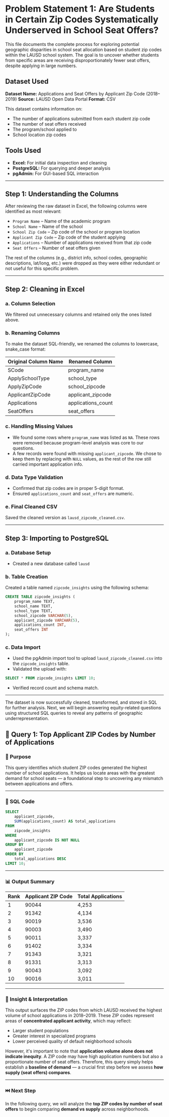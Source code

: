 # Problem Statement 1: Are Students in Certain Zip Codes Systematically Underserved in School Seat Offers?

This file documents the complete process for exploring potential geographic disparities in school seat allocation based on student zip codes within the LAUSD school system. The goal is to uncover whether students from specific areas are receiving disproportionately fewer seat offers, despite applying in large numbers.

## Dataset Used

**Dataset Name:** Applications and Seat Offers by Applicant Zip Code (2018–2019)
**Source:** LAUSD Open Data Portal
**Format:** CSV

This dataset contains information on:

* The number of applications submitted from each student zip code
* The number of seat offers received
* The program/school applied to
* School location zip codes

## Tools Used

* **Excel:** For initial data inspection and cleaning
* **PostgreSQL:** For querying and deeper analysis
* **pgAdmin:** For GUI-based SQL interaction

---

## Step 1: Understanding the Columns

After reviewing the raw dataset in Excel, the following columns were identified as most relevant:

* `Program Name` – Name of the academic program
* `School Name` – Name of the school
* `School Zip Code` – Zip code of the school or program location
* `Applicant Zip Code` – Zip code of the student applying
* `Applications` – Number of applications received from that zip code
* `Seat Offers` – Number of seat offers given

The rest of the columns (e.g., district info, school codes, geographic descriptions, lat/long, etc.) were dropped as they were either redundant or not useful for this specific problem.

---

## Step 2: Cleaning in Excel

### a. Column Selection

We filtered out unnecessary columns and retained only the ones listed above.

### b. Renaming Columns

To make the dataset SQL-friendly, we renamed the columns to lowercase, snake\_case format:

| Original Column Name | Renamed Column      |
| -------------------- | ------------------- |
| SCode                | program\_name       |
| ApplySchoolType      | school\_type        |
| ApplyZipCode         | school\_zipcode     |
| ApplicantZipCode     | applicant\_zipcode  |
| Applications         | applications\_count |
| SeatOffers           | seat\_offers        |

### c. Handling Missing Values

* We found some rows where `program_name` was listed as `NA`. These rows were removed because program-level analysis was core to our questions.
* A few records were found with missing `applicant_zipcode`. We chose to keep them by replacing with `NULL` values, as the rest of the row still carried important application info.

### d. Data Type Validation

* Confirmed that zip codes are in proper 5-digit format.
* Ensured `applications_count` and `seat_offers` are numeric.

### e. Final Cleaned CSV

Saved the cleaned version as `lausd_zipcode_cleaned.csv`.

---

## Step 3: Importing to PostgreSQL

### a. Database Setup

* Created a new database called `lausd`

### b. Table Creation

Created a table named `zipcode_insights` using the following schema:

```sql
CREATE TABLE zipcode_insights (
    program_name TEXT,
    school_name TEXT,
    school_type TEXT,
    school_zipcode VARCHAR(5),
    applicant_zipcode VARCHAR(5),
    applications_count INT,
    seat_offers INT
);
```

### c. Data Import

* Used the pgAdmin import tool to upload `lausd_zipcode_cleaned.csv` into the `zipcode_insights` table.
* Validated the upload with:

```sql
SELECT * FROM zipcode_insights LIMIT 10;
```

* Verified record count and schema match.

---

The dataset is now successfully cleaned, transformed, and stored in SQL for further analysis. Next, we will begin answering equity-related questions using structured SQL queries to reveal any patterns of geographic underrepresentation.




## 🧪 Query 1: Top Applicant ZIP Codes by Number of Applications

### 🎯 Purpose  
This query identifies which student ZIP codes generated the highest number of school applications. It helps us locate areas with the greatest demand for school seats — a foundational step to uncovering any mismatch between applications and offers.

---

### 🧾 SQL Code

```sql
SELECT 
    applicant_zipcode,
    SUM(applications_count) AS total_applications
FROM 
    zipcode_insights
WHERE 
    applicant_zipcode IS NOT NULL
GROUP BY 
    applicant_zipcode
ORDER BY 
    total_applications DESC
LIMIT 10;
```

---

### 📊 Output Summary

| Rank | Applicant ZIP Code | Total Applications |
|------|--------------------|--------------------|
| 1    | 90044              | 4,253              |
| 2    | 91342              | 4,134              |
| 3    | 90019              | 3,536              |
| 4    | 90003              | 3,490              |
| 5    | 90011              | 3,337              |
| 6    | 91402              | 3,334              |
| 7    | 91343              | 3,321              |
| 8    | 91331              | 3,313              |
| 9    | 90043              | 3,092              |
| 10   | 90016              | 3,011              |

---

### 🧠 Insight & Interpretation

This output surfaces the ZIP codes from which LAUSD received the highest volume of school applications in 2018–2019. These ZIP codes represent areas of **concentrated applicant activity**, which may reflect:

- Larger student populations  
- Greater interest in specialized programs  
- Lower perceived quality of default neighborhood schools  

However, it's important to note that **application volume alone does not indicate inequity**. A ZIP code may have high application numbers but also a proportionate number of seat offers. Therefore, this query simply helps establish a **baseline of demand** — a crucial first step before we assess **how supply (seat offers) compares**.

---

### ⏭️ Next Step

In the following query, we will analyze the **top ZIP codes by number of seat offers** to begin comparing **demand vs supply** across neighborhoods.

